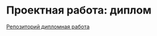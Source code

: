 # Проектная работа: диплом

[Репозиторий дипломная работа](https://github.com/NataliaLaktyushkina/graduate_work)
